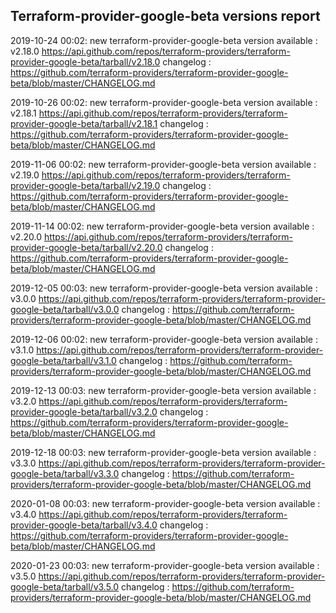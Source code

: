 ## Terraform-provider-google-beta versions report

2019-10-24 00:02: new terraform-provider-google-beta version available : v2.18.0 https://api.github.com/repos/terraform-providers/terraform-provider-google-beta/tarball/v2.18.0 changelog : https://github.com/terraform-providers/terraform-provider-google-beta/blob/master/CHANGELOG.md

2019-10-26 00:02: new terraform-provider-google-beta version available : v2.18.1 https://api.github.com/repos/terraform-providers/terraform-provider-google-beta/tarball/v2.18.1 changelog : https://github.com/terraform-providers/terraform-provider-google-beta/blob/master/CHANGELOG.md

2019-11-06 00:02: new terraform-provider-google-beta version available : v2.19.0 https://api.github.com/repos/terraform-providers/terraform-provider-google-beta/tarball/v2.19.0 changelog : https://github.com/terraform-providers/terraform-provider-google-beta/blob/master/CHANGELOG.md

2019-11-14 00:02: new terraform-provider-google-beta version available : v2.20.0 https://api.github.com/repos/terraform-providers/terraform-provider-google-beta/tarball/v2.20.0 changelog : https://github.com/terraform-providers/terraform-provider-google-beta/blob/master/CHANGELOG.md

2019-12-05 00:03: new terraform-provider-google-beta version available : v3.0.0 https://api.github.com/repos/terraform-providers/terraform-provider-google-beta/tarball/v3.0.0 changelog : https://github.com/terraform-providers/terraform-provider-google-beta/blob/master/CHANGELOG.md

2019-12-06 00:02: new terraform-provider-google-beta version available : v3.1.0 https://api.github.com/repos/terraform-providers/terraform-provider-google-beta/tarball/v3.1.0 changelog : https://github.com/terraform-providers/terraform-provider-google-beta/blob/master/CHANGELOG.md

2019-12-13 00:03: new terraform-provider-google-beta version available : v3.2.0 https://api.github.com/repos/terraform-providers/terraform-provider-google-beta/tarball/v3.2.0 changelog : https://github.com/terraform-providers/terraform-provider-google-beta/blob/master/CHANGELOG.md

2019-12-18 00:03: new terraform-provider-google-beta version available : v3.3.0 https://api.github.com/repos/terraform-providers/terraform-provider-google-beta/tarball/v3.3.0 changelog : https://github.com/terraform-providers/terraform-provider-google-beta/blob/master/CHANGELOG.md

2020-01-08 00:03: new terraform-provider-google-beta version available : v3.4.0 https://api.github.com/repos/terraform-providers/terraform-provider-google-beta/tarball/v3.4.0 changelog : https://github.com/terraform-providers/terraform-provider-google-beta/blob/master/CHANGELOG.md

2020-01-23 00:03: new terraform-provider-google-beta version available : v3.5.0 https://api.github.com/repos/terraform-providers/terraform-provider-google-beta/tarball/v3.5.0 changelog : https://github.com/terraform-providers/terraform-provider-google-beta/blob/master/CHANGELOG.md

